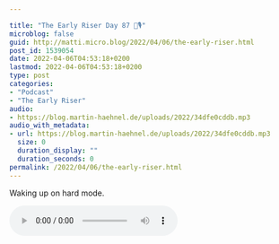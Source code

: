 ```yaml
---

title: "The Early Riser Day 87 🌅🎙"
microblog: false
guid: http://matti.micro.blog/2022/04/06/the-early-riser.html
post_id: 1539054
date: 2022-04-06T04:53:18+0200
lastmod: 2022-04-06T04:53:18+0200
type: post
categories:
- "Podcast"
- "The Early Riser"
audio:
- https://blog.martin-haehnel.de/uploads/2022/34dfe0cddb.mp3
audio_with_metadata:
- url: https://blog.martin-haehnel.de/uploads/2022/34dfe0cddb.mp3
  size: 0
  duration_display: ""
  duration_seconds: 0
permalink: /2022/04/06/the-early-riser.html
---
```

Waking up on hard mode.

<audio controls="controls" src="https://blog.martin-haehnel.de/uploads/2022/34dfe0cddb.mp3" preload="metadata" />
